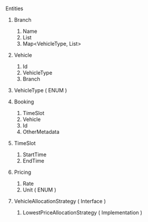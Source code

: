 Entities

1. Branch
   1. Name
   2. List<Vehicle>
   3. Map<VehicleType, List<Pricing>>
2. Vehicle
   1. Id
   2. VehicleType
   3. Branch
3. VehicleType ( ENUM )
4. Booking
   1. TimeSlot
   2. Vehicle
   3. Id
   4. OtherMetadata
5. TimeSlot
   1. StartTime
   2. EndTime
6. Pricing
   1. Rate
   2. Unit ( ENUM )

7. VehicleAllocationStrategy ( Interface )
   1. LowestPriceAllocationStrategy ( Implementation )